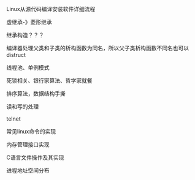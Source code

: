 Linux从源代码编译安装软件详细流程

虚继承-》菱形继承

继承构造？？？

编译器处理父类和子类的析构函数为同名，所以父子类析构函数不同名也可以distruct

线程池、单例模式

死锁相关、银行家算法、哲学家就餐

排序算法，数据结构手撕

读和写的处理

telnet

常见linux命令的实现

内存管理接口实现

C语言文件操作及其实现

进程地址空间分布
